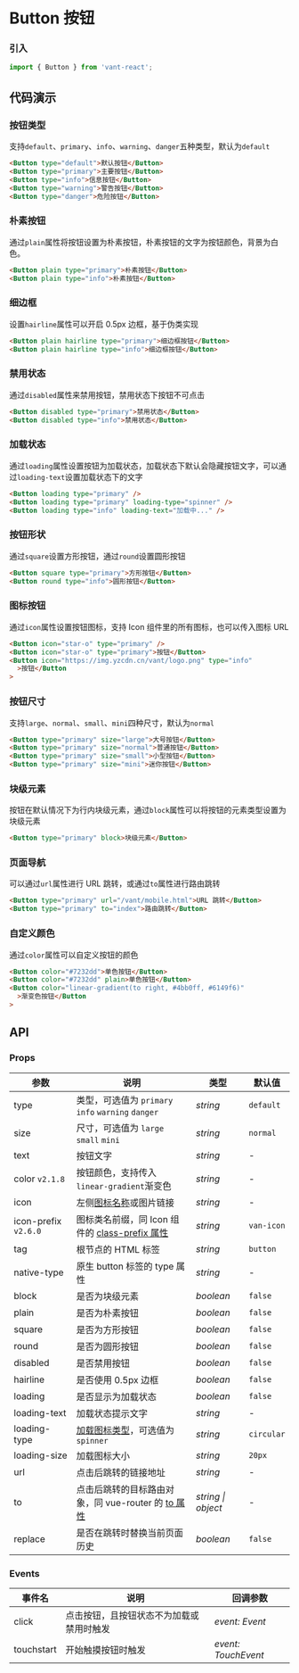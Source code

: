 # Button 按钮

### 引入

```js
import { Button } from 'vant-react';

```

## 代码演示

### 按钮类型

支持`default`、`primary`、`info`、`warning`、`danger`五种类型，默认为`default`

```html
<Button type="default">默认按钮</Button>
<Button type="primary">主要按钮</Button>
<Button type="info">信息按钮</Button>
<Button type="warning">警告按钮</Button>
<Button type="danger">危险按钮</Button>
```

### 朴素按钮

通过`plain`属性将按钮设置为朴素按钮，朴素按钮的文字为按钮颜色，背景为白色。

```html
<Button plain type="primary">朴素按钮</Button>
<Button plain type="info">朴素按钮</Button>
```

### 细边框

设置`hairline`属性可以开启 0.5px 边框，基于伪类实现

```html
<Button plain hairline type="primary">细边框按钮</Button>
<Button plain hairline type="info">细边框按钮</Button>
```

### 禁用状态

通过`disabled`属性来禁用按钮，禁用状态下按钮不可点击

```html
<Button disabled type="primary">禁用状态</Button>
<Button disabled type="info">禁用状态</Button>
```

### 加载状态

通过`loading`属性设置按钮为加载状态，加载状态下默认会隐藏按钮文字，可以通过`loading-text`设置加载状态下的文字

```html
<Button loading type="primary" />
<Button loading type="primary" loading-type="spinner" />
<Button loading type="info" loading-text="加载中..." />
```

### 按钮形状

通过`square`设置方形按钮，通过`round`设置圆形按钮

```html
<Button square type="primary">方形按钮</Button>
<Button round type="info">圆形按钮</Button>
```

### 图标按钮

通过`icon`属性设置按钮图标，支持 Icon 组件里的所有图标，也可以传入图标 URL

```html
<Button icon="star-o" type="primary" />
<Button icon="star-o" type="primary">按钮</Button>
<Button icon="https://img.yzcdn.cn/vant/logo.png" type="info"
  >按钮</Button
>
```

### 按钮尺寸

支持`large`、`normal`、`small`、`mini`四种尺寸，默认为`normal`

```html
<Button type="primary" size="large">大号按钮</Button>
<Button type="primary" size="normal">普通按钮</Button>
<Button type="primary" size="small">小型按钮</Button>
<Button type="primary" size="mini">迷你按钮</Button>
```

### 块级元素

按钮在默认情况下为行内块级元素，通过`block`属性可以将按钮的元素类型设置为块级元素

```html
<Button type="primary" block>块级元素</Button>
```

### 页面导航

可以通过`url`属性进行 URL 跳转，或通过`to`属性进行路由跳转

```html
<Button type="primary" url="/vant/mobile.html">URL 跳转</Button>
<Button type="primary" to="index">路由跳转</Button>
```

### 自定义颜色

通过`color`属性可以自定义按钮的颜色

```html
<Button color="#7232dd">单色按钮</Button>
<Button color="#7232dd" plain>单色按钮</Button>
<Button color="linear-gradient(to right, #4bb0ff, #6149f6)"
  >渐变色按钮</Button
>
```

## API

### Props

| 参数 | 说明 | 类型 | 默认值 |
| --- | --- | --- | --- |
| type | 类型，可选值为 `primary` `info` `warning` `danger` | _string_ | `default` |
| size | 尺寸，可选值为 `large` `small` `mini` | _string_ | `normal` |
| text | 按钮文字 | _string_ | - |
| color `v2.1.8` | 按钮颜色，支持传入`linear-gradient`渐变色 | _string_ | - |
| icon | 左侧[图标名称](#/zh-CN/icon)或图片链接 | _string_ | - |
| icon-prefix `v2.6.0` | 图标类名前缀，同 Icon 组件的 [class-prefix 属性](#/zh-CN/icon#props) | _string_ | `van-icon` |
| tag | 根节点的 HTML 标签 | _string_ | `button` |
| native-type | 原生 button 标签的 type 属性 | _string_ | - |
| block | 是否为块级元素 | _boolean_ | `false` |
| plain | 是否为朴素按钮 | _boolean_ | `false` |
| square | 是否为方形按钮 | _boolean_ | `false` |
| round | 是否为圆形按钮 | _boolean_ | `false` |
| disabled | 是否禁用按钮 | _boolean_ | `false` |
| hairline | 是否使用 0.5px 边框 | _boolean_ | `false` |
| loading | 是否显示为加载状态 | _boolean_ | `false` |
| loading-text | 加载状态提示文字 | _string_ | - |
| loading-type | [加载图标类型](#/zh-CN/loading)，可选值为`spinner` | _string_ | `circular` |
| loading-size | 加载图标大小 | _string_ | `20px` |
| url | 点击后跳转的链接地址 | _string_ | - |
| to | 点击后跳转的目标路由对象，同 vue-router 的 [to 属性](https://router.vuejs.org/zh/api/#to) | _string \| object_ | - |
| replace | 是否在跳转时替换当前页面历史 | _boolean_ | `false` |

### Events

| 事件名     | 说明                                     | 回调参数            |
| ---------- | ---------------------------------------- | ------------------- |
| click      | 点击按钮，且按钮状态不为加载或禁用时触发 | _event: Event_      |
| touchstart | 开始触摸按钮时触发                       | _event: TouchEvent_ |
